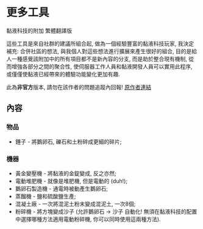 # 更多工具
黏液科技的附加 繁體翻譯版

這些工具是來自社群的建議所組合起, 做為一個經驗豐富的黏液科技玩家, 我決定補充: 合併社區的想法, 與我個人對這些想法進行擴展來產生很好的組合, 目的是給人一種感覺該附加中的所有項目都不是新內容的分支, 而是助於整合現有機制, 從而增強各部分之間的聚合性, 使伺服器工作人員和黏液開發人員可以實用此程序, 或僅僅使黏液已經帶來的體驗功能變化更加有趣.

此為**非官方**版本, 請勿在該作者的問題追蹤內回報!
[原作者連結](https://github.com/Sfiguz7/ExtraTools)

## 內容
### 物品
- 錘子 - 將鵝卵石, 礫石和土粉碎成更細的碎片;
### 機器
- 黃金變壓機 - 將黏液的金錠變成, 反之亦然;
- 電動堆肥機 - 就像是堆肥機, 但是電動的 (duh!);
- 鵝卵石製造機 - 通電時被動產生鵝卵石;
- 蒸餾機 - 鹽和硫酸鹽生產;
- 混凝土廠 - 一次將混泥土粉末變成混泥土, 一次8個;
- 粉碎機 - 將方塊變成沙子 (允許鵝卵石 -> 沙子 自動化! 無須在黏液科技的配置中選擇哪種方法適用電動粉碎機, 你可以同時使用這兩種方法).
